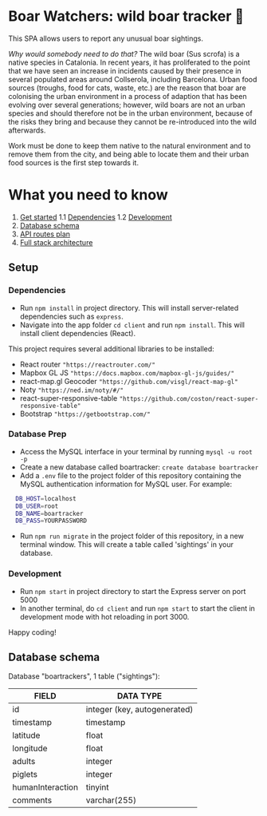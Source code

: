 # Boar Watchers: wild boar tracker :boar:
This SPA allows users to report any unusual boar sightings.

*Why would somebody need to do that?*
The wild boar (Sus scrofa) is a native species in Catalonia. In recent years, it has proliferated to the point that we have seen an increase in incidents caused by their presence in several populated areas around Collserola, including Barcelona. Urban food sources (troughs, food for cats, waste, etc.) are the reason that boar are colonising the urban environment in a process of adaption that has been evolving over several generations; however, wild boars are not an urban species and should therefore not be in the urban environment, because of the risks they bring and because they cannot be re-introduced into the wild afterwards.

Work must be done to keep them native to the natural environment and to remove them from the city, and being able to locate them and their urban food sources is the first step towards it.

# What you need to know

1. [Get started](#setup)
1.1 [Dependencies](#dependencies)
1.2 [Development](#development)
2. [Database schema](#database)
3. [API routes plan](#API-routes)
4. [Full stack architecture](#architecture)

## Setup

### Dependencies

- Run `npm install` in project directory. This will install server-related dependencies such as `express`.
- Navigate into the app folder `cd client` and run `npm install`. This will install client dependencies (React).

This project requires several additional libraries to be installed:
- React router `"https://reactrouter.com/"`
- Mapbox GL JS `"https://docs.mapbox.com/mapbox-gl-js/guides/"`
- react-map.gl Geocoder `"https://github.com/visgl/react-map-gl"`
- Noty `"https://ned.im/noty/#/"`
- react-super-responsive-table `"https://github.com/coston/react-super-responsive-table"`
- Bootstrap `"https://getbootstrap.com/"`


### Database Prep

- Access the MySQL interface in your terminal by running `mysql -u root -p`
- Create a new database called boartracker: `create database boartracker`
- Add a `.env` file to the project folder of this repository containing the MySQL authentication information for MySQL user. For example:

```bash
  DB_HOST=localhost
  DB_USER=root
  DB_NAME=boartracker
  DB_PASS=YOURPASSWORD
```

- Run `npm run migrate` in the project folder of this repository, in a new terminal window. This will create a table called 'sightings' in your database.


### Development

- Run `npm start` in project directory to start the Express server on port 5000
- In another terminal, do `cd client` and run `npm start` to start the client in development mode with hot reloading in port 3000.


Happy coding!


## Database schema

Database "boartrackers", 1 table ("sightings"):

| FIELD            | DATA TYPE                    |
|------------------|------------------------------|
| id               | integer (key, autogenerated) |
| timestamp        | timestamp                    |
| latitude         | float                        |
| longitude        | float                        |
| adults           | integer                      |
| piglets          | integer                      |
| humanInteraction | tinyint                      |
| comments         | varchar(255)                 |
